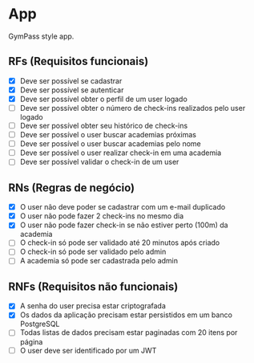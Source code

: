 # App

GymPass style app.

## RFs (Requisitos funcionais)

- [x] Deve ser possível se cadastrar
- [x] Deve ser possível se autenticar
- [x] Deve ser possível obter o perfil de um user logado
- [ ] Deve ser possível obter o número de check-ins realizados pelo user logado
- [ ] Deve ser possível obter seu histórico de check-ins
- [ ] Deve ser possível o user buscar academias próximas
- [ ] Deve ser possível o user buscar academias pelo nome
- [ ] Deve ser possível o user realizar check-in em uma academia
- [ ] Deve ser possível validar o check-in de um user

## RNs (Regras de negócio)

- [x] O user não deve poder se cadastrar com um e-mail duplicado
- [x] O user não pode fazer 2 check-ins no mesmo dia
- [x] O user não pode fazer check-in se não estiver perto (100m) da academia
- [ ] O check-in só pode ser validado até 20 minutos após criado
- [ ] O check-in só pode ser validado pelo admin
- [ ] A academia só pode ser cadastrada pelo admin

## RNFs (Requisitos não funcionais)

- [x] A senha do user precisa estar criptografada
- [x] Os dados da aplicação precisam estar persistidos em um banco PostgreSQL
- [ ] Todas listas de dados precisam estar paginadas com 20 itens por página
- [ ] O user deve ser identificado por um JWT
